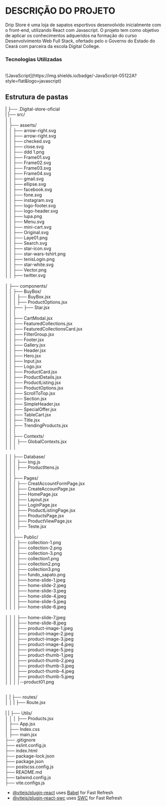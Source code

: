 
<h1>DESCRIÇÃO DO PROJETO</h1>

<p>Drip Store é uma loja de sapatos esportivos desenvolvido inicialmente com o front-end, utilizando React com Javascript. O projeto tem como objetivo de aplicar os conhecimentos adqueridos na formação do curso Desenvolvimento Web Full Stack, ofertado pelo o Governo do Estado do Ceará com parceira da escola Digital College.<p/>

<h3>Tecnologias Utilizadas</h3>
<br/>
![JavaScript](https://img.shields.io/badge/-JavaScript-05122A?style=flat&logo=javascript)&nbsp;


<h2>Estrutura de pastas</h2>

|    ├── .Digital-store-oficial
<br/>
|     |── src/
<br/>
│    │
<br/>
│    ├── asserts/
<br/>
│    │    ├── arrow-right.svg
<br/>
│    │    ├── arrow-right.svg
<br/>
│    │    ├── checked.svg
<br/>
│    │    ├── close.svg
<br/>
│    │    ├── ddd 1.png
<br/>
│    │    ├── Frame01.svg
<br/>
│    │    ├── Frame02.svg
<br/>
│    │    ├── Frame03.svg
<br/>
│    │    ├── Frame04.svg
<br/>
│    │    ├── gmail.svg
<br/>
│    │    ├── ellipse.svg
<br/>
│    │    ├── facebook.svg
<br/>
│    │    ├── fone.svg
<br/>
│    │    ├── instagram.svg
<br/>
│    │    ├── logo-footer.svg
<br/>
│    │    ├── logo-header.svg
<br/>
│    │    ├── lupa.png
<br/>
│    │    ├── Menu.svg
<br/>
│    │    ├── mini-cart.svg
<br/>
│    │    ├── Original.svg
<br/>
│    │    ├── Laye01.png
<br/>
│    │    ├── Search.svg
<br/>
│    │    ├── star-icon.svg
<br/>
│    │    ├── star-wars-tshirt.png
<br/>
│    │    ├── tenisLogin.png
<br/>
│    │    ├── star-white.svg
<br/>
│    │    ├── Vector.png
<br/>
│    │    ├── twitter.svg
<br/>
<br/>
│    ├── components/
<br/>
│    │    ├── BuyBox/
<br/>
│    │    │   ├── BuyBox.jsx
<br/>
│    │    │   ├── ProductOptions.jsx
<br/>
│    │    ├── ├── Star.jsx
<br/>
│    │    │
<br/>
│    │    ├── CartModal.jsx
<br/>
│    │    ├── FeaturedCollections.jsx
<br/>
│    │    ├── FeaturedCollectionsCard.jsx
<br/>
│    │    ├── FilterGroup.jsx
<br/>
│    │    ├── Footer.jsx
<br/>
│    │    ├── Gallery.jsx
<br/>
│    │    ├── Header.jsx
<br/>
│    │    ├── Hero.jsx
<br/>
│    │    ├── Input.jsx
<br/>
│    │    ├── Logo.jsx
<br/>
│    │    ├── ProductCard.jsx
<br/>
│    │    ├── ProductDetails.jsx
<br/>
│    │    ├── ProductListing.jsx
<br/>
│    │    ├── ProductOptions.jsx
<br/>
│    │    ├── ScrollToTop.jsx
<br/>
│    │    ├── Section.jsx
<br/>
│    │    ├── SimpleHeader.jsx
<br/>
│    │    ├── SpecialOffer.jsx
<br/>
│    │    ├── TableCart.jsx
<br/>
│    │    ├── Title.jsx
<br/>
│    │    ├── TrendingProducts.jsx
<br/>
│    │    │
<br/>
│    │    ├── Contexts/
<br/>
│    │    │   ├── GlobalContexts.jsx
<br/>
│    │    │
<br/>

│    │    ├── Database/
<br/>
│    │    │   ├── Img.js
<br/>
│    │    │   ├── ProductItens.js
<br/>
│    │    │
<br/>
│    │    ├── Pages/
<br/>
│    │    │   ├── CreatAccountFormPage.jsx
<br/>
│    │    │   ├── CreateAccounPage.jsx
<br/>
│    │    │   ├── HomePage.jsx
<br/>
│    │    │   ├── Layout.jsx
<br/>
│    │    │   ├── LoginPage.jsx
<br/>
│    │    │   ├── ProductListingPage.jsx
<br/>
│    │    │   ├── ProductsPage.jsx
<br/>
│    │    │   ├── ProductViewPage.jsx
<br/>
│    │    │   ├── Teste.jsx
<br/>
│    │    │
<br/>
│    │    ├── Public/
<br/>
│    │    │   ├── collection-1.png
<br/>
│    │    │   ├── collection-2.png
<br/>
│    │    │   ├── collection-3.png
<br/>
│    │    │   ├── collection1.png
<br/>
│    │    │   ├── collection2.png
<br/>
│    │    │   ├── collection3.png
<br/>
│    │    │   ├── fundo_sapato.png
<br/>
│    │    │   ├── home-slide-1.jpeg
<br/>
│    │    │   ├── home-slide-2.jpeg
<br/>
│    │    │   ├── home-slide-3.jpeg
<br/>
│    │    │   ├── home-slide-4.jpeg
<br/>
│    │    │   ├── home-slide-5.jpeg
<br/>
│    │    │   ├── home-slide-6.jpeg<br/>
<br/>
│    │    │   ├── home-slide-7.jpeg
<br/>
│    │    │   ├── home-slide-8.jpeg
<br/>
│    │    │   ├── product-image-1.jpeg
<br/>
│    │    │   ├── product-image-2.jpeg
<br/>
│    │    │   ├── product-image-3.jpeg
<br/>
│    │    │   ├── product-image-4.jpeg
<br/>
│    │    │   ├── product-image-5.jpeg
<br/>
│    │    │   ├── product-thumb-1.jpeg
<br/>
│    │    │   ├── product-thumb-2.jpeg
<br/>
│    │    │   ├── product-thumb-3.jpeg
<br/>
│    │    │   ├── product-thumb-4.jpeg
<br/>
│    │    │   ├── product-thumb-5.jpeg
<br/>
│    │    │   │--product01.png

<br/>
│    |        ├── routes/
<br/>
│    │    |   ├── Route.jsx
<br/>
<br/>
|    |    ├── Utils/
<br/>
│    │    │    ├── Products.jsx
<br/>
│    ├── App.jsx
<br/>
│    ├── Index.css
<br/>
│    ├── main.jsx
<br/>
├── .gitignore
<br/>
├── eslint.config.js
<br/>
├── index.html
<br/>
├── package-lock.json
<br/>
├── package.json
<br/>
├── postscss.config.js
<br/>
├── README.md
<br/>
├── tailwind.config.js
<br/>
├── vite.configs.js
<br/>



- [@vitejs/plugin-react](https://github.com/vitejs/vite-plugin-react/blob/main/packages/plugin-react/README.md) uses [Babel](https://babeljs.io/) for Fast Refresh
- [@vitejs/plugin-react-swc](https://github.com/vitejs/vite-plugin-react-swc) uses [SWC](https://swc.rs/) for Fast Refresh
